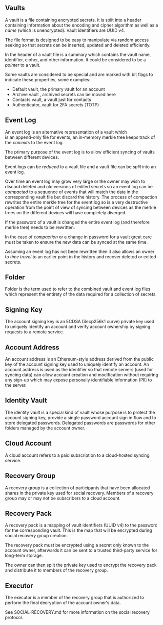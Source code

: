 ## Vaults

A vault is a file containing encrypted secrets. It is split 
into a header containing information about the encoding and 
cipher algorithm as well as a *name* (which is unencrypted). 
Vault identifiers are UUID v4.

The file format is designed to be easy to manipulate via random 
access seeking so that secrets can be inserted, updated and 
deleted efficiently.

In the header of a vault file is a summary which contains the vault 
name, identifier, cipher, and other information. It could be 
considered to be a *pointer* to a vault.

Some vaults are considered to be special and are marked with 
bit flags to indicate these properties, some examples:

* Default vault, the primary vault for an account
* Archive vault , archived secrets can be moved here
* Contacts vault, a vault just for contacts
* Authenticator, vault for 2FA secrets (TOTP)

## Event Log

An event log is an alternative representation of a vault which  
is an append-only file for events, an in-memory merkle tree 
keeps track of the *commits* to the event log.

The primary purpose of the event log is to allow efficient 
syncing of vaults between different devices.

Event logs can be *reduced* to a vault file and a vault file 
can be *split* into an event log.

Over time an event log may grow very large or the owner may wish 
to discard deleted and old versions of edited secrets so an event 
log can be *compacted* to a sequence of events that will match 
the data in the corresponding vault file but discard the history. 
The process of compaction rewrites the entire merkle tree for the 
event log so is a very destructive operation from the point of view 
of syncing between devices as the merkle trees on the different 
devices will have completely diverged.

If the password of a vault is changed the entire event log 
(and therefore merkle tree) needs to be rewritten.

In the case of *compaction* or a change in password for a 
vault great care must be taken to ensure the new data can 
be synced at the same time.

Assuming an event log has not been rewritten then it also 
allows an owner to *time travel* to an earlier point in the 
history and recover deleted or edited secrets.

## Folder

Folder is the term used to refer to the combined vault and event 
log files which represent the entirety of the data required 
for a collection of secrets.

## Signing Key

The account signing key is an ECDSA (Secp256k1 curve) private 
key used to uniquely identify an account and verify account 
ownership by signing requests to a remote service.

## Account Address

An account address is an Ethereum-style address derived from 
the public key of the account signing key used to uniquely 
identify an account. An account address is used as the identifier 
so that remote servers (used for syncing data) can allow account 
creation and modification without requiring any sign-up which 
may expose personally identifiable information (PII) to the server.

## Identity Vault

The identity vault is a special kind of vault whose purpose is 
to protect the account signing key, provide a single password 
account sign in flow and to store delegated passwords. 
Delegated passwords are passwords for other folders managed 
by the account owner.

## Cloud Account

A cloud account refers to a paid subscription to a cloud-hosted 
syncing service.

## Recovery Group

A recovery group is a collection of participants that have been 
allocated shares in the private key used for social recovery. Members 
of a recovery group may or may not be subscribers to a cloud account.

## Recovery Pack

A recovery pack is a mapping of vault identifiers (UUID v4) to 
the password for the corresponding vault. This is the map that 
will be encrypted during social recovery group creation.

The recovery pack must be encrypted using a secret only known to 
the account owner, afterwards it can be sent to a trusted 
third-party service for long-term storage.

The owner can then split the private key used to encrypt the 
recovery pack and distribute it to members of the recovery group. 

## Executor

The executor is a member of the recovery group that is authorized to 
perform the final decryption of the account owner's data.

See SOCIAL-RECOVERY.md for more information on the social recovery protocol.
